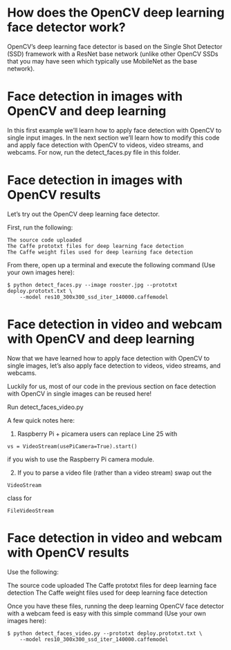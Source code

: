# How does the OpenCV deep learning face detector work?

OpenCV’s deep learning face detector is based on the Single Shot Detector (SSD) framework with a ResNet base network (unlike other OpenCV SSDs that you may have seen which typically use MobileNet as the base network).

# Face detection in images with OpenCV and deep learning

In this first example we’ll learn how to apply face detection with OpenCV to single input images. In the next section we’ll learn how to modify this code and apply face detection with OpenCV to videos, video streams, and webcams.
For now, run the detect_faces.py file in this folder.

# Face detection in images with OpenCV results

Let’s try out the OpenCV deep learning face detector.

First, run the following:

    The source code uploaded
    The Caffe prototxt files for deep learning face detection
    The Caffe weight files used for deep learning face detection

From there, open up a terminal and execute the following command (Use your own images here):
```
$ python detect_faces.py --image rooster.jpg --prototxt deploy.prototxt.txt \
	--model res10_300x300_ssd_iter_140000.caffemodel
```

# Face detection in video and webcam with OpenCV and deep learning

Now that we have learned how to apply face detection with OpenCV to single images, let’s also apply face detection to videos, video streams, and webcams.

Luckily for us, most of our code in the previous section on face detection with OpenCV in single images can be reused here!

Run detect_faces_video.py 

A few quick notes here:

 1. Raspberry Pi + picamera users can replace Line 25 with 
 ```
 vs = VideoStream(usePiCamera=True).start()
 ```
 if you wish to use the Raspberry Pi camera module.
 
 2. If you to parse a video file (rather than a video stream) swap out the 
 ```
 VideoStream
 ``` 
 class for 
 ```
 FileVideoStream
 ```

# Face detection in video and webcam with OpenCV results

Use the following:

   The source code uploaded
   The Caffe prototxt files for deep learning face detection
   The Caffe weight files used for deep learning face detection

Once you have these files, running the deep learning OpenCV face detector with a webcam feed is easy with this simple command (Use your own images here):
```
$ python detect_faces_video.py --prototxt deploy.prototxt.txt \
	--model res10_300x300_ssd_iter_140000.caffemodel
```

